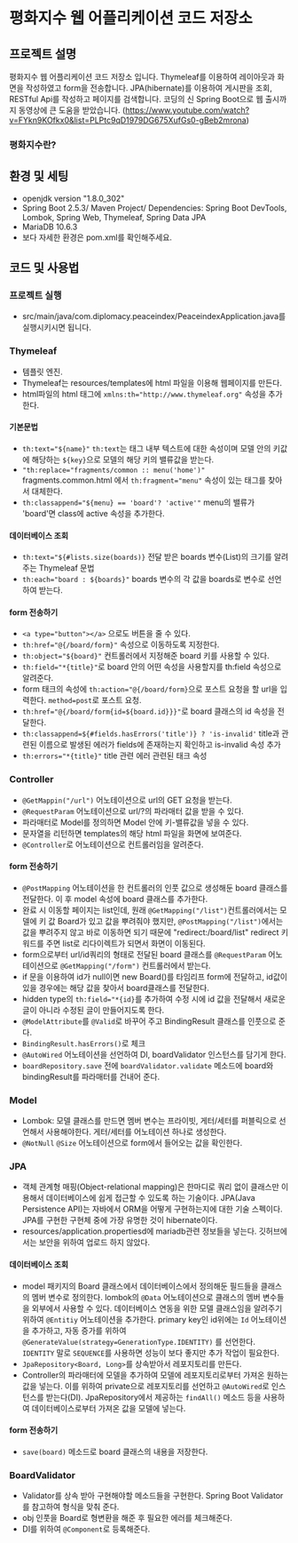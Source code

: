 # 평화지수 웹 어플리케이션 코드 저장소 

## 프로젝트 설명
평화지수 웹 어플리케이션 코드 저장소 입니다. Thymeleaf를 이용하여 레이아웃과 화면을 작성하였고 form을 전송합니다. JPA(hibernate)를 이용하여 게시판을 조회, RESTful Api를 작성하고 페이지를 검색합니다. 코딩의 신 Spring Boot으로 웹 출시까지 동영상에 큰 도움을 받았습니다.
(https://www.youtube.com/watch?v=FYkn9KOfkx0&list=PLPtc9qD1979DG675XufGs0-gBeb2mrona)

### 평화지수란?


## 환경 및 세팅
* openjdk version "1.8.0_302"
* Spring Boot 2.5.3/ Maven Project/ Dependencies: Spring Boot DevTools, Lombok, Spring Web, Thymeleaf, Spring Data JPA
* MariaDB 10.6.3
* 보다 자세한 환경은 pom.xml를 확인해주세요.

## 코드 및 사용법

### 프로젝트 실행
* src/main/java/com.diplomacy.peaceindex/PeaceindexApplication.java를 실행시키시면 됩니다.

### Thymeleaf
* 템플릿 엔진.
* Thymeleaf는 resources/templates에 html 파일을 이용해 웹페이지를 만든다.
* html파일의 html 태그에 `xmlns:th="http://www.thymeleaf.org"` 속성을 추가한다.
#### 기본문법
* `th:text="${name}"` `th:text`는 태그 내부 텍스트에 대한 속성이며 모델 안의 키값에 해당하는 `${key}`으로 모델의 해당 키의 밸류값을 받는다.
* `"th:replace="fragments/common :: menu('home')"` fragments.common.html 에서 `th:fragment="menu"` 속성이 있는 태그를 찾아서 대체한다. 
* `th:classappend="${menu} == 'board'? 'active'"` menu의 밸류가 'board'면 class에 active 속성을 추가한다. 
#### 데이터베이스 조회
* `th:text="${#lists.size(boards)}` 전달 받은 boards 변수(List)의 크기를 알려주는 Thymeleaf 문법 
* `th:each="board : ${boards}"` boards 변수의 각 값을 boards로 변수로 선언하여 받는다.
#### form 전송하기
* `<a type="button"></a>` 으로도 버튼을 줄 수 있다. 
* `th:href="@{/board/form}"` 속성으로 이동하도록 지정한다.
* `th:object="${board}"` 컨트롤러에서 지정해준 board 키를 사용할 수 있다.
* `th:field="*{title}"`로 board 안의 어떤 속성을 사용할지를 th:field 속성으로 알려준다.
* form 태크의 속성에 `th:action="@{/board/form}`으로 포스트 요청을 할 url을 입력한다. `method=post`로 포스트 요청. 
* `th:href="@{/board/form{id=${board.id}}}"`로 board 클래스의 id 속성을 전달한다. 
* `th:classappend=${#fields.hasErrors('title')} ? 'is-invalid'` title과 관련된 이름으로 발생된 에러가 fields에 존재하는지 확인하고 is-invalid 속성 추가
* `th:errors="*{title}"` title 관련 에러 관련된 태크 속성

### Controller
* `@GetMappin("/url")` 어노테이션으로 url의 GET 요청을 받는다.
* `@RequestParam` 어노테이션으로 url/?의 파라매터 값을 받을 수 있다.
* 파라매터로 Model를 정의하면 Model 안에 키-밸류값을 넣을 수 있다.
* 문자열을 리턴하면 templates의 해당 html 파일을 화면에 보여준다. 
* `@Controller`로 어노테이션으로 컨트롤러임을 알려준다.
#### form 전송하기
* `@PostMapping` 어노테이션을 한 컨트롤러의 인풋 값으로 생성해둔 board 클래스를 전달한다. 이 후 model 속성에 board 클래스를 추가한다.
* 완료 시 이동할 페이지는 list인데, 원래 `@GetMapping("/list")`컨트롤러에서는 모델에 키 값 Board가 있고 값을 뿌려줘야 했지만, `@PostMapping("/list")`에서는 값을 뿌려주지 않고 바로 이동하면 되기 때문에 "redirect:/board/list" redirect 키워드를 주면 list로 리다이렉트가 되면서 화면이 이동된다. 
* form으로부터 url/id쿼리의 형태로 전달된 board 클래스를 `@RequestParam` 어노테이션으로 `@GetMapping("/form")` 컨트롤러에서 받는다.
* if 문을 이용하여 id가 null이면 new Board()를 타임리프 form에 전달하고, id값이 있을 경우에는 해당 값을 찾아서 board클래스를 전달한다. 
* hidden type의 `th:field="*{id}`를 추가하여 수정 시에 id 값을 전달해서 새로운 글이 아니라 수정된 글이 만들어지도록 한다. 
* `@ModelAttribute`를 `@Valid`로 바꾸어 주고 BindingResult 클래스를 인풋으로 준다. 
* `BindingResult.hasErrors()`로 체크
* `@AutoWired` 어노테이션을 선언하여 DI, boardValidator 인스턴스를 담기게 한다. 
* `boardRepository.save` 전에 `boardValidator.validate` 메소드에 board와 bindingResult를 파라매터를 건내어 준다. 

### Model
* Lombok: 모델 클래스를 만드면 멤버 변수는 프라이빗, 게터/세터를 퍼블릭으로 선언해서 사용해야한다. 게터/세터를 어노테이션 하나로 생성한다. 
* `@NotNull` `@Size` 어노테이션으로 form에서 들어오는 값을 확인한다. 

### JPA
* 객체 관계형 매핑(Object-relational mapping)은 한마디로 쿼리 없이 클래스만 이용해서 데이터베이스에 쉽게 접근할 수 있도록 하는 기술이다. JPA(Java Persistence API)는 자바에서 ORM을 어떻게 구현하는지에 대한 기술 스펙이다. JPA를 구현한 구현체 중에 가장 유명한 것이 hibernate이다.
* resources/application.propertiesd에 mariadb관련 정보들을 넣는다. 깃허브에서는 보안을 위하여 업로드 하지 않았다.
#### 데이터베이스 조회
* model 패키지의 Board 클래스에서 데이터베이스에서 정의해둔 필드들을 클래스의 멤버 변수로 정의한다. lombok의 `@Data` 어노테이션으로 클래스의 멤버 변수들을 외부에서 사용할 수 있다. 데이터베이스 연동을 위한 모델 클래스임을 알려주기 위하여 `@Entitiy` 어노테이션을 추가한다. primary key인 id위에는 `Id` 어노테이션을 추가하고, 자동 증가를 위하여 `@GenerateValue(strategy=GenerationType.IDENTITY)` 를 선언한다. `IDENTITY` 말로 `SEQUENCE`를 사용하면 성능이 보다 좋지만 추가 작업이 필요한다.  
* `JpaRepository<Board, Long>`를 상속받아서 레포지토리를 만든다.
* Controller의 파라매터에 모델을 추가하여 모델에 레포지토리로부터 가져온 원하는 값을 넣는다. 이를 위하여 private으로 레포지토리를 선언하고 `@AutoWired`로 인스턴스를 받는다(DI). JpaRepository에서 제공하는 `findAll()` 메소드 등을 사용하여 데이터베이스로부터 가져온 값을 모델에 넣는다.
#### form 전송하기
* `save(board)` 메소드로 board 클래스의 내용을 저장한다.

### BoardValidator
* Validator를 상속 받아 구현해야할 메소드들을 구현한다. Spring Boot Validator를 참고하여 형식을 맞춰 준다.
* obj 인풋을 Board로 형변환을 해준 후 필요한 에러를 체크해준다. 
* DI를 위하여 `@Component`로 등록해준다. 
